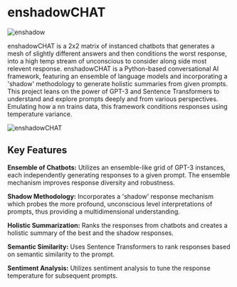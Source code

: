 # enshadowCHAT

![enshadow](https://github.com/EveryOneIsGross/enshadowCHAT/assets/23621140/cbacffbd-07ad-4152-b69d-6ee1d2a7b0f0)

enshadowCHAT is a 2x2 matrix of instanced chatbots that generates a mesh of slightly different answers and then conditions the worst response, into a high temp stream of unconscious to consider along side most relevent response.
enshadowCHAT is a Python-based conversational AI framework, featuring an ensemble of language models and incorporating a 'shadow' methodology to generate holistic summaries from given prompts. This project leans on the power of GPT-3 and Sentence Transformers to understand and explore prompts deeply and from various perspectives. Emulating how a nn trains data, this framework conditions responses using temperature variance. 

![enshadowCHAT](https://github.com/EveryOneIsGross/enshadowCHAT/assets/23621140/4d2ecc62-2c9c-4852-8c34-7d5ce66ff257)

## Key Features

**Ensemble of Chatbots:**
Utilizes an ensemble-like grid of GPT-3 instances, each independently generating responses to a given prompt. The ensemble mechanism improves response diversity and robustness.

**Shadow Methodology:**
Incorporates a 'shadow' response mechanism which probes the more profound, unconscious level interpretations of prompts, thus providing a multidimensional understanding.

**Holistic Summarization:**
Ranks the responses from chatbots and creates a holistic summary of the best and the shadow responses.

**Semantic Similarity:**
Uses Sentence Transformers to rank responses based on semantic similarity to the prompt.

**Sentiment Analysis:**
Utilizes sentiment analysis to tune the response temperature for subsequent prompts.
